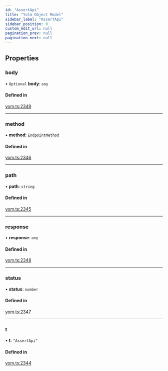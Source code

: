 ```yaml
---
id: "AssertApi"
title: "Yolm Object Model"
sidebar_label: "AssertApi"
sidebar_position: 0
custom_edit_url: null
pagination_prev: null
pagination_next: null
---
```


## Properties

### body

• `Optional` **body**: `any`

#### Defined in

[yom.ts:2349](https://github.com/yolmio/boost/blob/964b449/src/yom.ts#L2349)

___

### method

• **method**: [`EndpointMethod`](../modules.md#endpointmethod)

#### Defined in

[yom.ts:2346](https://github.com/yolmio/boost/blob/964b449/src/yom.ts#L2346)

___

### path

• **path**: `string`

#### Defined in

[yom.ts:2345](https://github.com/yolmio/boost/blob/964b449/src/yom.ts#L2345)

___

### response

• **response**: `any`

#### Defined in

[yom.ts:2348](https://github.com/yolmio/boost/blob/964b449/src/yom.ts#L2348)

___

### status

• **status**: `number`

#### Defined in

[yom.ts:2347](https://github.com/yolmio/boost/blob/964b449/src/yom.ts#L2347)

___

### t

• **t**: ``"AssertApi"``

#### Defined in

[yom.ts:2344](https://github.com/yolmio/boost/blob/964b449/src/yom.ts#L2344)

